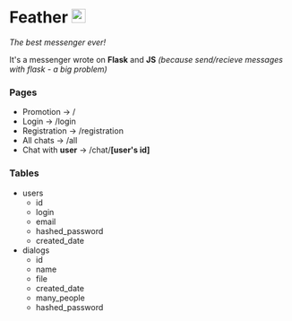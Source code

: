 # Feather <img src="http://files.suheugene.ru/b_icon.png" alt="Feather app icon" height="25" width="25">
*The best messenger ever!*

It's a messenger wrote on **Flask** and **JS** *(because send/recieve messages with flask - a big problem)*

### Pages
- Promotion -> /
- Login -> /login
- Registration -> /registration
- All chats -> /all
- Chat with __user__ -> /chat/__[user's id]__

### Tables
- users
  - id
  - login
  - email
  - hashed_password
  - created_date
- dialogs
  - id
  - name
  - file
  - created_date
  - many_people
  - hashed_password

